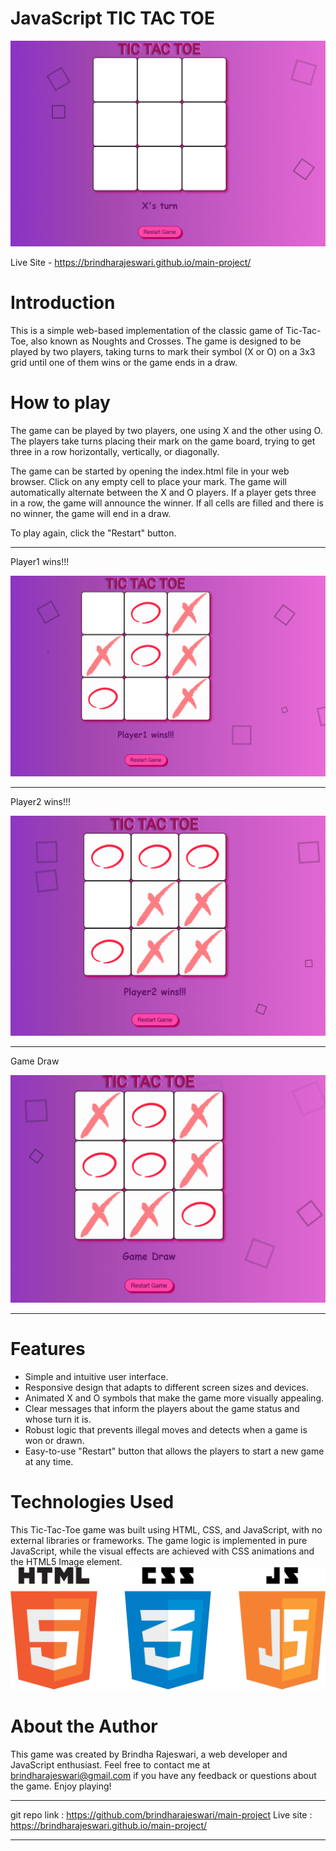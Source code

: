# JavaScript TIC TAC TOE
![ttt](/images/tic.png)

Live Site - https://brindharajeswari.github.io/main-project/

# Introduction
This is a simple web-based implementation of the classic game of Tic-Tac-Toe, also known as Noughts and Crosses. 
The game is designed to be played by two players, taking turns to mark their symbol (X or O) on a 3x3 grid until one of them wins or the game ends in a draw.

# How to play
The game can be played by two players, one using X and the other using O. The players take turns placing their mark on the game board, trying to get three in a row horizontally, vertically, or diagonally.

The game can be started by opening the index.html file in your web browser. Click on any empty cell to place your mark. The game will automatically alternate between the X and O players. If a player gets three in a row, the game will announce the winner. If all cells are filled and there is no winner, the game will end in a draw.

To play again, click the "Restart" button.

----------------------------------
Player1 wins!!!

![ttt](/images/ttt.png)

--------------------------------
Player2 wins!!!

![player](/images/player2.png)

----------------------------------
Game Draw

![draw](/images/draw.png)

-------------------------------------
# Features
- Simple and intuitive user interface.
- Responsive design that adapts to different screen sizes and devices.
- Animated X and O symbols that make the game more visually appealing.
- Clear messages that inform the players about the game status and whose turn it is.
- Robust logic that prevents illegal moves and detects when a game is won or drawn.
- Easy-to-use "Restart" button that allows the players to start a new game at any time.

# Technologies Used
This Tic-Tac-Toe game was built using HTML, CSS, and JavaScript, with no external libraries or frameworks. 
The game logic is implemented in pure JavaScript, while the visual effects are achieved with CSS animations and the HTML5 Image element.
![js](/images/html-css-javascript-png.png)

# About the Author
This game was created by Brindha Rajeswari, a web developer and JavaScript enthusiast. 
Feel free to contact me at brindharajeswari@gmail.com if you have any feedback or questions about the game. 
Enjoy playing!

-----------------------------------------------

git repo link : https://github.com/brindharajeswari/main-project
Live site : https://brindharajeswari.github.io/main-project/

-----------------------------------------------